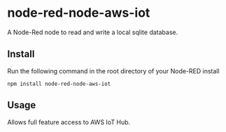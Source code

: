 node-red-node-aws-iot
====================

A Node-Red node to read and write a local sqlite database.

Install
-------

Run the following command in the root directory of your Node-RED install

    npm install node-red-node-aws-iot


Usage
-----

Allows full feature access to AWS IoT Hub.


